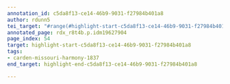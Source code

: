 ```yaml
---
annotation_id: c5da8f13-ce14-46b9-9031-f27984b401a8
author: rdunn5
tei_target: "#range(#highlight-start-c5da8f13-ce14-46b9-9031-f27984b401a8, #highlight-end-c5da8f13-ce14-46b9-9031-f27984b401a8)"
annotated_page: rdx_r8t4b.p.idm19627904
page_index: 54
target: highlight-start-c5da8f13-ce14-46b9-9031-f27984b401a8
tags:
- carden-missouri-harmony-1837
end_target: highlight-end-c5da8f13-ce14-46b9-9031-f27984b401a8

---
```

